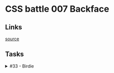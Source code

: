 # CSS battle 007 Backface

## Links
[source](https://cssbattle.dev/battle/7)

## Tasks

<details>
  <summary>#33 - Birdie</summary>

  [Task](https://cssbattle.dev/play/33)

    <p><p><p a>
    <style>
      * {
        margin: 0;
        background: #1A4341;
      }
      p {
        position: fixed;
        width: 75px;
        height: 150px;
        top: 75px;
        left: 125px;
        background: #998235;
        border-radius: 100px 0 0 100px;
      }
      p + p {
        width: 100px;
        height: 100px;
        top: 50px;
        left: 200px;
        background: #F3AC3C;
        border-radius: 0 100px 0 0;
      }
      [a] {
        width: 30px;
        height: 30px;
        top: 105px;
        left: 155px;
        background: #0B2429;
        border-radius: 50%;
      }
    </style>

</details>
